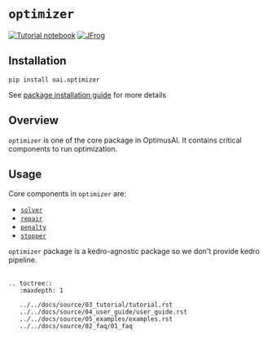# `optimizer`
[![Tutorial notebook](https://img.shields.io/badge/jupyter-tutorial_notebook-orange?style=for-the-badge&logo=jupyter)](../../docs/source/03_tutorial/01_tutorial.ipynb)
[![JFrog](https://img.shields.io/badge/JFrog-Artifact%20(QB/Mckinsey%20only)-darkgreen?style=for-the-badge)](https://mckinsey.jfrog.io/ui/packages/pypi:%2F%2Foai.optimizer)

## Installation
```shell
pip install oai.optimizer
```
See [package installation guide](../../../README.md) for more details

## Overview
`optimizer` is one of the core package in OptimusAI. It contains critical components to run optimization.

## Usage
Core components in `optimizer` are: 
- [`solver`](../../docs/source/04_user_guide/03_solver.md)
- [`repair`](../../docs/source/04_user_guide/02_repair.ipynb)
- [`penalty`](../../docs/source/04_user_guide/01_penalty.ipynb)
- [`stopper`](../../docs/source/04_user_guide/05_stopper.md)

`optimizer` package is a kedro-agnostic package so we don't provide kedro pipeline.
<br><br>


```{eval-rst}
.. toctree::
   :maxdepth: 1

   ../../docs/source/03_tutorial/tutorial.rst
   ../../docs/source/04_user_guide/user_guide.rst
   ../../docs/source/05_examples/examples.rst
   ../../docs/source/02_faq/01_faq
```